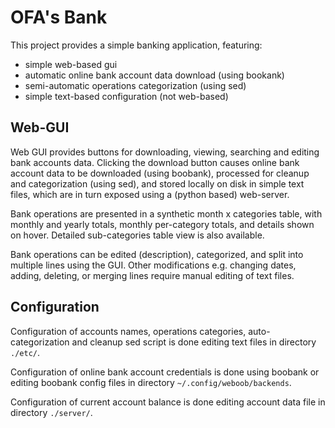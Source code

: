 OFA's Bank
==========

This project provides a simple banking application, featuring:

* simple web-based gui
* automatic online bank account data download (using bookank)
* semi-automatic operations categorization (using sed)
* simple text-based configuration (not web-based)


Web-GUI
-------

Web GUI provides buttons for downloading, viewing, searching and
editing bank accounts data.  Clicking the download button causes
online bank account data to be downloaded (using boobank),
processed for cleanup and categorization (using sed),
and stored locally on disk in simple text files, which are
in turn exposed using a (python based) web-server.

Bank operations are presented in a synthetic month x categories table,
with monthly and yearly totals, monthly per-category totals, and details
shown on hover.  Detailed sub-categories table view is also available.

Bank operations can be edited (description), categorized, and split
into multiple lines using the GUI.  Other modifications e.g. changing dates,
adding, deleting, or merging lines require manual editing of text files.


Configuration
-------------

Configuration of accounts names, operations categories, auto-categorization
and cleanup sed script is done editing text files in directory ``./etc/``.

Configuration of online bank account credentials is done using boobank
or editing boobank config files in directory ``~/.config/weboob/backends``.

Configuration of current account balance is done editing account data file
in directory ``./server/``.
